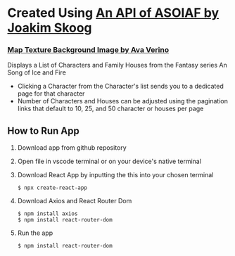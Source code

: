 # Created Using [An API of ASOIAF by Joakim Skoog](https://anapioficeandfire.com/)
### [Map Texture Background Image by Ava Verino](https://www.flickr.com/photos/avaverino/4645077417)

Displays a List of Characters and Family Houses from the Fantasy series An Song of Ice and Fire

- Clicking a Character from the Character's list sends you to a dedicated page for that character
- Number of Characters and Houses can be adjusted using the pagination links that default to 10, 25, and 50 character or houses per page

## How to Run App
1. Download app from github repository
2. Open file in vscode terminal or on your device's native terminal
3. Download React App by inputting the this into your chosen terminal
   
       $ npx create-react-app 
4. Download Axios and React Router Dom
   
       $ npm install axios
       $ npm install react-router-dom 

5. Run the app
   
       $ npm install react-router-dom

